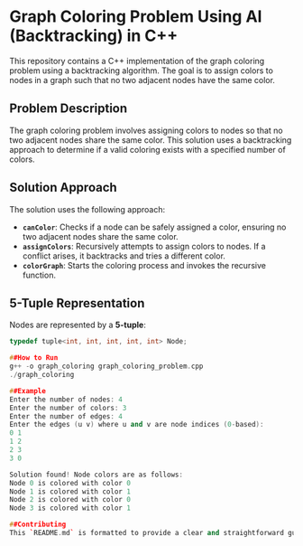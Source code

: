 # Graph Coloring Problem Using AI (Backtracking) in C++

This repository contains a C++ implementation of the graph coloring problem using a backtracking algorithm. The goal is to assign colors to nodes in a graph such that no two adjacent nodes have the same color.

## Problem Description

The graph coloring problem involves assigning colors to nodes so that no two adjacent nodes share the same color. This solution uses a backtracking approach to determine if a valid coloring exists with a specified number of colors.

## Solution Approach

The solution uses the following approach:

- **`canColor`**: Checks if a node can be safely assigned a color, ensuring no two adjacent nodes share the same color.
- **`assignColors`**: Recursively attempts to assign colors to nodes. If a conflict arises, it backtracks and tries a different color.
- **`colorGraph`**: Starts the coloring process and invokes the recursive function.

## 5-Tuple Representation

Nodes are represented by a **5-tuple**:

```cpp
typedef tuple<int, int, int, int, int> Node;

##How to Run
g++ -o graph_coloring graph_coloring_problem.cpp
./graph_coloring

##Example 
Enter the number of nodes: 4
Enter the number of colors: 3
Enter the number of edges: 4
Enter the edges (u v) where u and v are node indices (0-based):
0 1
1 2
2 3
3 0

Solution found! Node colors are as follows:
Node 0 is colored with color 0
Node 1 is colored with color 1
Node 2 is colored with color 0
Node 3 is colored with color 1

##Contributing
This `README.md` is formatted to provide a clear and straightforward guide for users and contributors.


